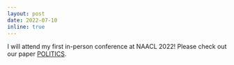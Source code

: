```yaml
---
layout: post
date: 2022-07-10
inline: true
---
```


I will attend my first in-person conference at NAACL 2022! Please check out our paper [POLITICS](https://aclanthology.org/2022.findings-naacl.101/).

